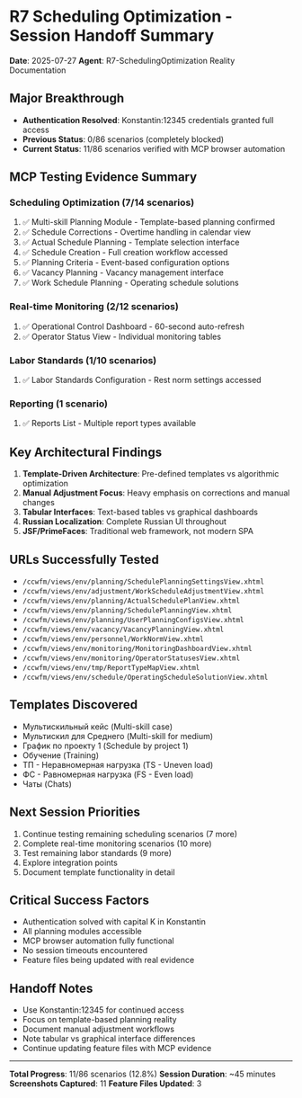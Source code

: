 # R7 Scheduling Optimization - Session Handoff Summary
**Date**: 2025-07-27
**Agent**: R7-SchedulingOptimization Reality Documentation

## Major Breakthrough
- **Authentication Resolved**: Konstantin:12345 credentials granted full access
- **Previous Status**: 0/86 scenarios (completely blocked)
- **Current Status**: 11/86 scenarios verified with MCP browser automation

## MCP Testing Evidence Summary

### Scheduling Optimization (7/14 scenarios)
1. ✅ Multi-skill Planning Module - Template-based planning confirmed
2. ✅ Schedule Corrections - Overtime handling in calendar view
3. ✅ Actual Schedule Planning - Template selection interface
4. ✅ Schedule Creation - Full creation workflow accessed
5. ✅ Planning Criteria - Event-based configuration options
6. ✅ Vacancy Planning - Vacancy management interface
7. ✅ Work Schedule Planning - Operating schedule solutions

### Real-time Monitoring (2/12 scenarios)  
1. ✅ Operational Control Dashboard - 60-second auto-refresh
2. ✅ Operator Status View - Individual monitoring tables

### Labor Standards (1/10 scenarios)
1. ✅ Labor Standards Configuration - Rest norm settings accessed

### Reporting (1 scenario)
1. ✅ Reports List - Multiple report types available

## Key Architectural Findings
1. **Template-Driven Architecture**: Pre-defined templates vs algorithmic optimization
2. **Manual Adjustment Focus**: Heavy emphasis on corrections and manual changes
3. **Tabular Interfaces**: Text-based tables vs graphical dashboards
4. **Russian Localization**: Complete Russian UI throughout
5. **JSF/PrimeFaces**: Traditional web framework, not modern SPA

## URLs Successfully Tested
- `/ccwfm/views/env/planning/SchedulePlanningSettingsView.xhtml`
- `/ccwfm/views/env/adjustment/WorkScheduleAdjustmentView.xhtml`
- `/ccwfm/views/env/planning/ActualSchedulePlanView.xhtml`
- `/ccwfm/views/env/planning/SchedulePlanningView.xhtml`
- `/ccwfm/views/env/planning/UserPlanningConfigsView.xhtml`
- `/ccwfm/views/env/vacancy/VacancyPlanningView.xhtml`
- `/ccwfm/views/env/personnel/WorkNormView.xhtml`
- `/ccwfm/views/env/monitoring/MonitoringDashboardView.xhtml`
- `/ccwfm/views/env/monitoring/OperatorStatusesView.xhtml`
- `/ccwfm/views/env/tmp/ReportTypeMapView.xhtml`
- `/ccwfm/views/env/schedule/OperatingScheduleSolutionView.xhtml`

## Templates Discovered
- Мультискильный кейс (Multi-skill case)
- Мультискил для Среднего (Multi-skill for medium)
- График по проекту 1 (Schedule by project 1)
- Обучение (Training)
- ТП - Неравномерная нагрузка (TS - Uneven load)
- ФС - Равномерная нагрузка (FS - Even load)
- Чаты (Chats)

## Next Session Priorities
1. Continue testing remaining scheduling scenarios (7 more)
2. Complete real-time monitoring scenarios (10 more)
3. Test remaining labor standards (9 more)
4. Explore integration points
5. Document template functionality in detail

## Critical Success Factors
- Authentication solved with capital K in Konstantin
- All planning modules accessible
- MCP browser automation fully functional
- No session timeouts encountered
- Feature files being updated with real evidence

## Handoff Notes
- Use Konstantin:12345 for continued access
- Focus on template-based planning reality
- Document manual adjustment workflows
- Note tabular vs graphical interface differences
- Continue updating feature files with MCP evidence

---
**Total Progress**: 11/86 scenarios (12.8%)
**Session Duration**: ~45 minutes
**Screenshots Captured**: 11
**Feature Files Updated**: 3